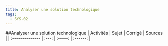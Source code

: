 ```yaml
---
title: Analyser une solution technologique 
tags:
  - SYS-02
---
```

[comment]: <> (Généré automatiquement par make_all_activites.py, creation_fichiers_activites)

##Analyser une solution technologique 
| Activités | Sujet | Corrigé | Sources  | 
| :-------------- | :---: | :-----: | :------: | 

